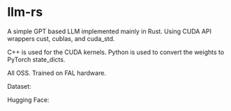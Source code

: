 # llm-rs

A simple GPT based LLM implemented mainly in Rust. Using CUDA API wrappers cust, cublas, and cuda_std.

C++ is used for the CUDA kernels.
Python is used to convert the weights to PyTorch state_dicts.

All OSS. Trained on FAL hardware.

Dataset:

Hugging Face:
